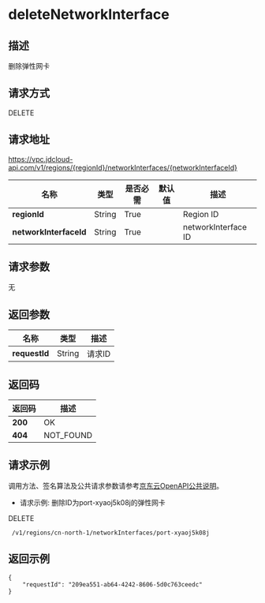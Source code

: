 # deleteNetworkInterface


## 描述
删除弹性网卡

## 请求方式
DELETE

## 请求地址
https://vpc.jdcloud-api.com/v1/regions/{regionId}/networkInterfaces/{networkInterfaceId}

|名称|类型|是否必需|默认值|描述|
|---|---|---|---|---|
|**regionId**|String|True| |Region ID|
|**networkInterfaceId**|String|True| |networkInterface ID|

## 请求参数
无


## 返回参数
|名称|类型|描述|
|---|---|---|
|**requestId**|String|请求ID|


## 返回码
|返回码|描述|
|---|---|
|**200**|OK|
|**404**|NOT_FOUND|

## 请求示例

调用方法、签名算法及公共请求参数请参考[京东云OpenAPI公共说明](https://docs.jdcloud.com/common-declaration/api/introduction)。

- 请求示例: 删除ID为port-xyaoj5k08j的弹性网卡


DELETE
```
 /v1/regions/cn-north-1/networkInterfaces/port-xyaoj5k08j

```

## 返回示例
```
{
    "requestId": "209ea551-ab64-4242-8606-5d0c763ceedc"
}
```
